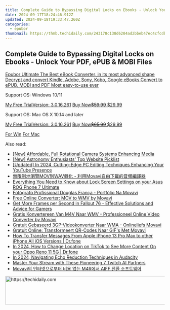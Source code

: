 ```yaml
---
title: Complete Guide to Bypassing Digital Locks on Ebooks - Unlock Your PDF, ePUB & MOBI Files
date: 2024-09-17T18:24:46.912Z
updated: 2024-09-18T19:33:47.260Z
categories:
  - epubor
thumbnail: https://thmb.techidaily.com/243178c138d6204ad2bbeb47ec4cfcdba020958c11cab04cb22d5f5327eef01b.jpg
---
```


## Complete Guide to Bypassing Digital Locks on Ebooks - Unlock Your PDF, ePUB & MOBI Files

[Epubor Ultimate The Best eBook Converter, in its most advanced shape Decrypt and convert Kindle, Adobe, Sony, Kobo, Google eBooks Convert to ePUB, MOBI and PDF Most easy-to-use ever](https://tools.techidaily.com/epubor/ultimate/) 

Support OS: Windows 10/11

[My Free TrialVersion: 3.0.16.261](https://tools.techidaily.com/epubor/ultimate/) [Buy Now~~$59.99~~ $29.99](https://tools.techidaily.com/epubor/ultimate/)

Support OS: Mac OS X 10.14 and later

[My Free TrialVersion: 3.0.16.261](https://tools.techidaily.com/epubor/ultimate/) [Buy Now~~$65.99~~ $29.99](https://tools.techidaily.com/epubor/ultimate/)

[For Win](http://www.epubor.com/de/javascript:void%280%29) [For Mac](http://www.epubor.com/de/javascript:void%280%29)

<ins class="adsbygoogle"
     style="display:block"
     data-ad-format="autorelaxed"
     data-ad-client="ca-pub-7571918770474297"
     data-ad-slot="1223367746"></ins>

<ins class="adsbygoogle"
     style="display:block"
     data-ad-client="ca-pub-7571918770474297"
     data-ad-slot="8358498916"
     data-ad-format="auto"
     data-full-width-responsive="true"></ins>

<span class="atpl-alsoreadstyle">Also read:</span>
<div><ul>
<li><a href="https://extra-resources.techidaily.com/new-affordable-full-rotational-camera-systems-enhancing-media/"><u>[New] Affordable, Full Rotational Camera Systems Enhancing Media</u></a></li>
<li><a href="https://extra-tips.techidaily.com/new-astronomy-enthusiasts-top-website-picklist/"><u>[New] Astronomy Enthusiasts' Top Website Picklist</u></a></li>
<li><a href="https://youtube-webster.techidaily.com/ed-in-2024-cutting-edge-pc-editing-techniques-enhancing-your-youtube-presence/"><u>[Updated] In 2024, Cutting-Edge PC Editing Techniques Enhancing Your YouTube Presence</u></a></li>
<li><a href="https://discover-answers.techidaily.com/movwav-movavi/"><u>無限制地瀏覽MOV到WAV轉化 - 利用Movavi自由下載的音頻編譯器</u></a></li>
<li><a href="https://android-unlock.techidaily.com/everything-you-need-to-know-about-lock-screen-settings-on-your-asus-rog-phone-7-ultimate-by-drfone-android/"><u>Everything You Need to Know about Lock Screen Settings on your Asus ROG Phone 7 Ultimate</u></a></li>
<li><a href="https://discover-answers.techidaily.com/fotografo-profissional-douglas-franca-portfolio-na-movavi/"><u>Fotógrafo Profissional Douglas França - Portfólio Na Movavi</u></a></li>
<li><a href="https://discover-answers.techidaily.com/free-online-converter-mov-to-wmv-by-movavi/"><u>Free Online Converter: MOV to WMV by Movavi</u></a></li>
<li><a href="https://win-blog.techidaily.com/get-more-frames-per-second-in-fallout-76-effective-solutions-and-advice-for-gamers/"><u>Get More Frames per Second in Fallout 76 - Effective Solutions and Advice for Gamers</u></a></li>
<li><a href="https://discover-answers.techidaily.com/gratis-konvertereen-van-m4v-naar-wmv-professioneel-online-video-converter-by-movavi/"><u>Gratis Konvertereen Van M4V Naar WMV - Professioneel Online Video Converter by Movavi</u></a></li>
<li><a href="https://discover-answers.techidaily.com/gratuit-gebaseerd-3gp-videokonverter-naar-wma-onlineliefs-movavi/"><u>Gratuit Gebaseerd 3GP-Videokonverter Naar WMA - Onlineliefs Movavi</u></a></li>
<li><a href="https://discover-answers.techidaily.com/gratuit-online-transformeert-qr-codes-naar-gifs-met-movavi/"><u>Gratuit Online: Transformeert QR-Codes Naar GIF's Met Movavi</u></a></li>
<li><a href="https://iphone-transfer.techidaily.com/how-to-transfer-messages-from-apple-iphone-13-pro-max-to-other-iphone-all-ios-versions-drfone-by-drfone-transfer-from-ios/"><u>How To Transfer Messages From Apple iPhone 13 Pro Max to other iPhone All iOS Versions | Dr.fone</u></a></li>
<li><a href="https://location-social.techidaily.com/in-2024-how-to-change-location-on-tiktok-to-see-more-content-on-your-oppo-reno-11-5g-drfone-by-drfone-virtual-android/"><u>In 2024, How to Change Location on TikTok to See More Content On your Oppo Reno 11 5G | Dr.fone</u></a></li>
<li><a href="https://extra-approaches.techidaily.com/in-2024-navigating-echo-reduction-techniques-in-audacity/"><u>In 2024, Navigating Echo Reduction Techniques in Audacity</u></a></li>
<li><a href="https://games-able.techidaily.com/master-your-stream-with-these-pioneering-7-twitch-ai-partners/"><u>Master Your Stream with These Pioneering 7 Twitch AI Partners</u></a></li>
<li><a href="https://discover-answers.techidaily.com/movavi-m4r-aiff/"><u>Movavi의 인터넷으로부터 비용 없는 M4R에서 AIFF 전환 소프트웨어</u></a></li>
</ul></div>

<!-- affiliate ads begin -->
<a href="https://bluettiit.sjv.io/c/5597632/2148129/17093" target="_top" id="2148129">
  <img src="//a.impactradius-go.com/display-ad/17093-2148129" border="0" alt="https://techidaily.com" width="728" height="90"/>
</a>
<img height="0" width="0" src="https://bluettiit.sjv.io/i/5597632/2148129/17093" style="position:absolute;visibility:hidden;" border="0" />
<!-- affiliate ads end -->

